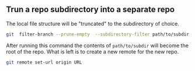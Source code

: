 ## Trun a repo subdirectory into a separate repo

The local file structure will be "truncated" to the subdirectory
of choice.

```bash
git  filter-branch --prune-empty  --subdirectory-filter path/to/subdir
```

After running this command the contents of `path/to/subdir` will become the
root of the repo. What is left is to create a new remote for the new repo.

```bash
git remote set-url origin URL
```
